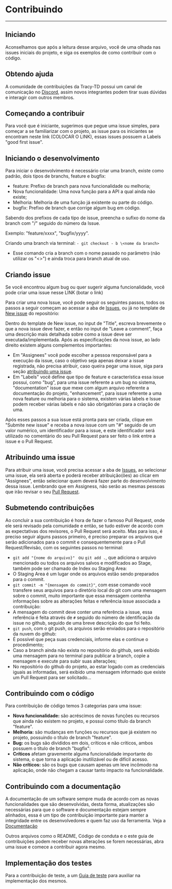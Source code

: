 # Contribuindo
 
---

## **Iniciando**
 
Aconselhamos que após a leitura desse arquivo, você de uma olhada nas issues iniciais do projeto, e siga os exemplos de
como contribuir com o código.


 
## **Obtendo ajuda**
 
A comunidade de contribuições da Tracy-TD possui um canal de comunicação no [Discord](https://discord.gg/AwaqbGPRkd), assim
novos integrantes podem tirar suas dúvidas e interagir com outros membros.
 
## **Começando a contribuir**
 
Para você que é iniciante, sugerimos que pegue uma issue simples, para começar a se familiarizar com o projeto, as issue
para os iniciantes se encontram neste link (COLOCAR O LINK), essas issues possuem a Labels "good first issue".
 
## **Iniciando o desenvolvimento**
 
Para iniciar o desenvolvimento é necessário criar uma branch, existe como padrão,
dois tipos de branchs,  feature e bugfix:
 
- feature: Prefixo de branch para nova funcionalidade ou melhoria;
 - Nova funcionalidade: Uma nova função para a API a qual ainda não existe;
 - Melhoria: Melhoria de uma função já existente ou parte do código.
- bugfix: Prefixo de branch que corrige algum bug em código.
 
Sabendo dos prefixos de cada tipo de issue, preencha o sufixo do nome da branch
com "/" seguido do número da Issue.
 
 Exemplo:  "feature/xxxx", "bugfix/yyyy".
 
Criando uma branch via terminal:
`- git checkout - b \<nome da branch>`
 - Esse comando cria a branch com o nome passado no parâmetro (não utilizar os "<>") e ainda troca para branch atual de uso.
 
## **Criando issue**
 
Se você encontrou algum bug ou quer sugerir alguma funcionalidade, você pode criar uma issue nesse LINK (botar o link)
 
Para criar uma nova Issue, você pode seguir os seguintes passos, todos os passos a seguir começam ao acessar a aba de
[Issues](https://github.com/rodrigor/tracy-api/issues), ou já no template de [New issue](https://github.com/rodrigor/tracy-api/issues/new) do repositório:
 
Dentro do template de New issue, no input de "Title", escreva brevemente o que a nova issue deve fazer, e então no input
de "Leave a comment", faça uma descrição mais detalhada sobre como a issue deve ser executada/implementada. Após as especificações
da nova issue, ao lado direito existem alguns complementos importantes:
- Em "Assignees" você pode escolher a pessoa responsável para a execução da issue, caso o objetivo seja apenas deixar a issue registrada, não precisa atribuir, caso queira pegar uma issue, siga para seção [atribuindo uma issue](#atribuindo-uma-issue).
- Em "Labels" você define que tipo de feature e característica essa issue possui, como "bug", para uma issue referente a um bug no sistema, "documentation" issue que mexe com algum arquivo referente a documentação do projeto, "enhancement", para issue referente a uma nova feature ou melhoria para o sistema, existem várias labels e Issue podem receber várias labels e não são obrigatórias para a criação de uma.
 
Após esses passos a sua issue está pronta para ser criada, clique em "Submite new issue" e receba a nova issue com um "#" seguido de um valor numérico, um identificador para a issue, e este identificador será utilizado no comentário do seu Pull Request para ser feito o link entre a issue e o Pull Request.
 
## **Atribuindo uma issue**
 
Para atribuir uma issue, você precisa acessar a aba de [Issues](https://github.com/rodrigor/tracy-api/issues), ao selecionar uma issue,
ela será aberta e poderá receber atribuição(ões) ao clicar em "Assignees", então selecionar quem deverá fazer parte do desenvolvimento dessa issue.
Lembrando que em Assigness, não serão as mesmas pessoas que irão revisar o seu [Pull Request](#fazendo-pull-request).
 
## **Submetendo contribuições**
 
Ao concluir a sua contribuição é hora de fazer o famoso Pull Request, onde ele será revisado pela comunidade e então,
se tudo estiver de acordo com as expectativas dos revisores, o Pull Request será aceito. Mas para isso, é preciso seguir alguns passos
primeiro, é preciso preparar os arquivos que serão adicionados para o commit e consequentemente para o Pull Request/Revisão, com os seguintes passos no terminal:
 
- ```git add "{nome do arquivo}" ``` ou ```git add .```, que adiciona o arquivo mencionado ou todos os arquivos salvos e
modificados ao Stage, também pode ser chamado de Index ou Staging Area:
 - O Staging Area é um lugar onde os arquivos estão sendo preparados para o commit.
- ```git commit -m "{mensagem do commit}"```, com esse comando você transfere seus arquivos para o diretório local do git com uma mensagem sobre o commit, muito importante que essa mensagem contenha informações sobre as alterações feitas e referência issue associada a contribuição:
 - A mensagem do commit deve conter uma referência a issue, essa referência é feita através de ```#``` seguido do número de
identificação da issue no github, seguido de uma breve descrição do que foi feito.
- ```git push```, com o git push, os arquivos serão enviados para o repositório da nuvem do github:
 - É possível que peça suas credenciais, informe elas e continue o procedimento;
 - Caso a branch ainda não exista no repositório do github, será exibido uma mensagem para no terminal para publicar a branch,
copie a mensagem e execute para subir suas alterações;
 - No repositório do github do projeto, ao estar logado com as credenciais iguais as informadas, será exibido uma mensagem informado que
existe um Pull Request para ser solicitado...
 
## **Contribuindo com o código**
 
Para contribuição de código temos 3 categorias para uma issue:

- **Nova funcionalidade:** são acréscimos de novas funções ou recursos que ainda não existem no projeto, e possui como título da branch "feature".
- **Melhoria:** são mudanças em funções ou recursos que já existem no projeto, possuindo o título de branch "feature".
- **Bug:** os bugs são divididos em dois, críticos e não críticos, ambos possuem o título de branch "bugfix":
 - **Críticos** afetam gravemente alguma funcionalidade importante do sistema, o que torna a aplicação inutilizável ou de difícil acesso.
 - **Não críticos:** são os bugs que causam apenas um leve incômodo na aplicação, onde não chegam a causar tanto impacto na funcionalidade.
 
## **Contribuindo com a documentação**
 
A documentação de um software sempre muda de acordo com as novas funcionalidades que são desenvolvidas, desta forma,
atualizações são necessárias para que o software e documentação estejam sempre alinhados, essa é um tipo de contribuição
importante para manter a integridade entre os desenvolvedores e quem faz uso da ferramenta. Veja a [Documentação](https://tracy-td.github.io/)
 
Outros arquivos como o README, Código de conduta e o este guia de contribuições podem receber novas alterações se forem
necessárias, abra uma issue e comece a contribuir agora mesmo.
 
## **Implementação dos testes**
 
Para a contribuição de teste, a um [Guia de teste](test-guia.md) para auxiliar na implementação dos mesmos.
 

